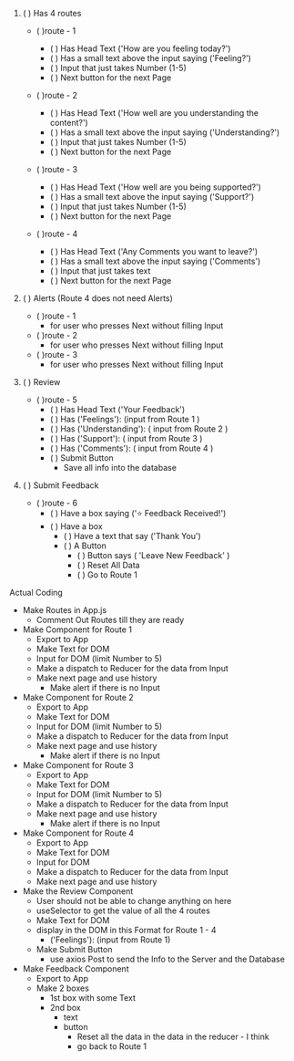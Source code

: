 1. ( ) Has 4 routes 
    - ( )route - 1
        - ( ) Has Head Text ('How are you feeling today?')
        - ( ) Has a small text above the input saying ('Feeling?')
        - ( ) Input that just takes Number (1-5)
        - ( ) Next button for the next Page

    - ( )route - 2
        - ( ) Has Head Text ('How well are you understanding the content?')
        - ( ) Has a small text above the input saying ('Understanding?')
        - ( ) Input that just takes Number (1-5)
        - ( ) Next button for the next Page

    - ( )route - 3
        - ( ) Has Head Text ('How well are you being supported?')
        - ( ) Has a small text above the input saying ('Support?')
        - ( ) Input that just takes Number (1-5)
        - ( ) Next button for the next Page

    - ( )route - 4
        - ( ) Has Head Text ('Any Comments you want to leave?')
        - ( ) Has a small text above the input saying ('Comments')
        - ( ) Input that just takes text
        - ( ) Next button for the next Page
    
2. ( ) Alerts (Route 4 does not need Alerts)
    - ( )route - 1
         - for user who presses Next without filling Input
    - ( )route - 2
        - for user who presses Next without filling Input
    - ( )route - 3
        - for user who presses Next without filling Input
    
3. ( ) Review 
    - ( )route - 5
        - ( ) Has Head Text ('Your Feedback')
        - ( ) Has ('Feelings'): (input from Route 1 )
        - ( ) Has ('Understanding'): ( input from Route 2 )
        - ( ) Has ('Support'): ( input from Route 3 )
        - ( ) Has ('Comments'): ( input from Route 4 )
        - ( ) Submit Button
            -  Save all info into the database 

4. ( ) Submit Feedback

    - ( )route - 6
        - ( ) Have a box saying ('⭐️ Feedback Received!')
        - ( ) Have a box 
            - ( ) Have a text that say ('Thank You')
            - ( ) A Button 
                - ( ) Button says ( 'Leave New Feedback' )
                - ( ) Reset All Data 
                - ( ) Go to Route 1


Actual Coding 

- Make Routes in App.js
    - Comment Out Routes till they are ready
- Make Component for Route 1 
    - Export to App 
    - Make Text for DOM
    - Input for DOM (limit Number to 5)
    - Make a dispatch to Reducer for the data from Input
    - Make next page and use history 
        - Make alert if there is no Input
- Make Component for Route 2 
    - Export to App 
    - Make Text for DOM
    - Input for DOM (limit Number to 5)
    - Make a dispatch to Reducer for the data from Input
    - Make next page and use history 
        - Make alert if there is no Input
- Make Component for Route 3
    - Export to App 
    - Make Text for DOM
    - Input for DOM (limit Number to 5)
    - Make a dispatch to Reducer for the data from Input
    - Make next page and use history 
        - Make alert if there is no Input
- Make Component for Route 4 
    - Export to App 
    - Make Text for DOM 
    - Input for DOM 
    - Make a dispatch to Reducer for the data from Input
    - Make next page and use history 
- Make the Review Component
    <!-- - Export to App  --> 
    - User should not be able to change anything on here
    - useSelector to get the value of all the 4 routes
    - Make Text for DOM
    - display in the DOM in this Format for Route 1 - 4 
        - ('Feelings'): (input from Route 1)
    - Make Submit Button
        - use axios Post to send the Info to the Server and the Database
- Make Feedback Component 
    - Export to App 
    - Make 2 boxes
        - 1st box with some Text
        - 2nd box 
            - text
            - button 
                - Reset all the data in the data in the reducer - I think
                - go back to Route 1 

    